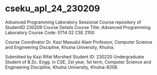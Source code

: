 # cseku_apl_24_230209
Advanced Programming Laboratory Sessional Course repository of StudentID 230209
Course Details
Course Title: Advanced Programming Laboratory
Course Code: 0714 02 CSE 2100

Course Coordinator
Dr. Kazi Masudul Alam
Professor,
Computer Science and Engineering Discipline,
Khulna University, Khulna.

Submitted by
Kazi Rifat Morshed
Student ID: 230220
Undergraduate Student of B.Sc. Engg. in CSE,
2st year, 1st term,
Computer Science and Engineering Discipline,
Khulna University, Khulna-9208.
